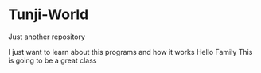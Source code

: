 # Tunji-World
Just another repository

I just want to learn about this programs and how it works
Hello Family
This is going to be a great class

